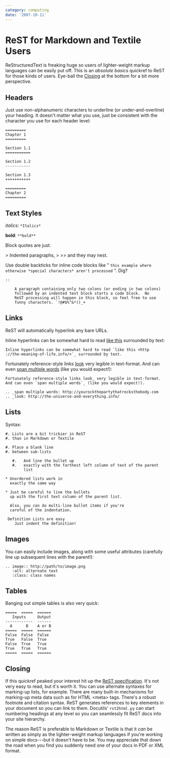 ```yaml
---
category: computing
date: '2007-10-11'
---
```


ReST for Markdown and Textile Users
===================================

ReStructuredText is freaking huge so users of lighter-weight markup
languages can be easily put off. This is an *absolute basics* quickref
to ReST for those kinds of users. Eye-ball the
[Closing](rest-for-markdown-and-textile-users.html#closing) at the
bottom for a bit more perspective.

Headers
-------

Just use non-alphanumeric characters to underline (or
under-and-overline) your heading. It doesn\'t matter what you use, just
be consistent with the character you use for each header level:

```
=========
Chapter 1
=========

Section 1.1
===========

Section 1.2
-----------

Section 1.3
+++++++++++

=========
Chapter 2
=========
```

Text Styles
-----------

*italics*: `*Italics*`

**bold**: `**bold**`

Block quotes are just:

\> Indented paragraphs, \> \>\> and they may nest.

Use double backticks for inline code blocks like \"
`this example where otherwise *special characters* aren't processed` \".
Dig?

```
::

    A paragraph containing only two colons (or ending in two colons)
    followed by an indented text block starts a code block.  No
    ReST processing will happen in this block, so feel free to use
    funny characters. `!@#$%^&*()_+
```

Links
-----

ReST will automatically hyperlink any bare URLs.

Inline hyperlinks can be somewhat hard to read [like
this](http://the-meaning-of-life.info/) surrounded by text:

    Inline hyperlinks can be somewhat hard to read `like this <http
    ://the-meaning-of-life.info/>`_ surrounded by text.

Fortunately reference-style links
[look](http://the-universe-and-everything.info/) very legible in
text-format. And can even [span multiple
words](http://yourockthepartythatrocksthebody.com) (like you would
expect!):

    Fortunately reference-style links look_ very legible in text-format.
    And can even `span multiple words`_ (like you would expect!).

    .. _span multiple words: http://yourockthepartythatrocksthebody.com
    .. _look: http://the-universe-and-everything.info/

Lists
-----

Syntax:

```
#. Lists are a bit trickier in ReST
#. than in Markdown or Textile

#. Place a blank line
#. between sub-lists

   #.   And line the bullet up
   #.   exactly with the farthest left column of text of the parent
        list

* Unordered lists work in
  exactly the same way

* Just be careful to line the bullets
  up with the first text column of the parent list.

  Also, you can do multi-line bullet items if you're
  careful of the indentation.

 Definition Lists are easy
    Just indent the definition!
```

Images
------

You can easily include images, along with some useful attributes
(carefully line up subsequent lines with the parent!):

```
.. image:: http://path/to/image.png
   :alt: alternate text
   :class: class names
```

Tables
------

Banging out simple tables is also very quick:

```
=====  =====  ======
   Inputs     Output
------------  ------
  A      B    A or B
=====  =====  ======
False  False  False
True   False  True
False  True   True
True   True   True
=====  =====  ======
```

Closing
-------

If this quickref peaked your interest hit up the [ReST
specification](http://docutils.sourceforge.net/rst.html). It\'s not very
easy to read, but it\'s worth it. You can use alternate syntaxes for
marking-up lists, for example. There are many built-in mechanisms for
marking-up meta data such as for HTML \<meta\> tags. There\'s a robust
footnote and citation syntax. ReST generates references to key elements
in your document so you can link to them. Docutils\' `rst2html.py` can
start numbering headings at any level so you can seamlessly fit ReST
docs into your site hierarchy.

The reason ReST is preferable to Markdown or Textile is that it *can* be
written as simply as the lighter-weight markup languages if you\'re
working on simple docs\-\--but it doesn\'t have to be. You may
appreciate that down the road when you find you suddenly need one of
your docs in PDF or XML format.
